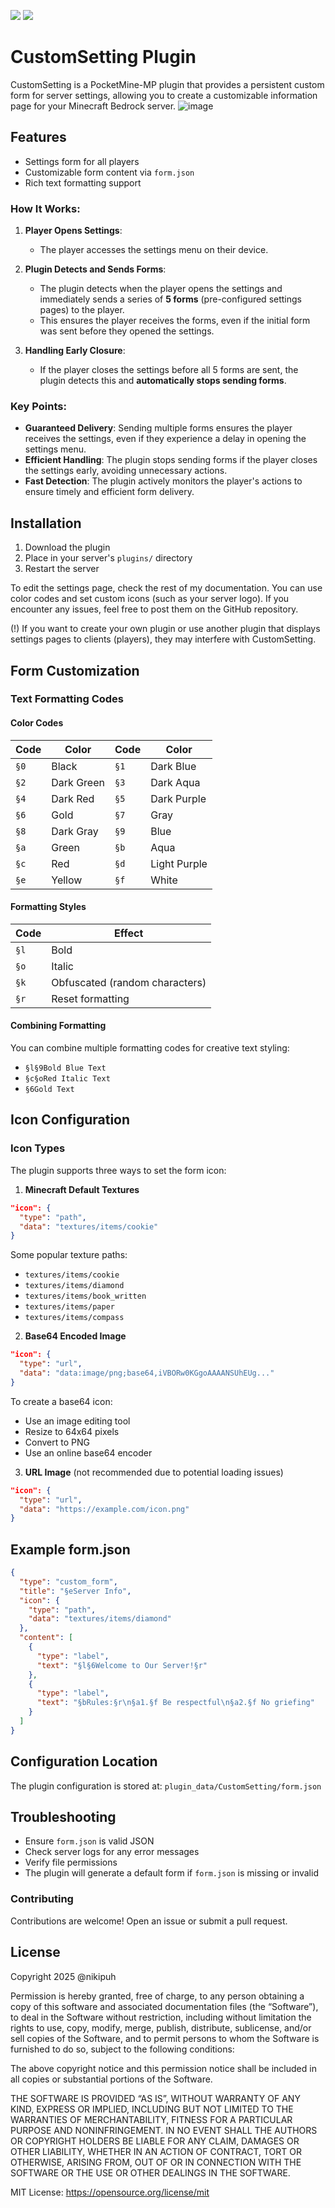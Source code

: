 [![](https://poggit.pmmp.io/shield.state/CustomSetting)](https://poggit.pmmp.io/p/CustomSetting)
[![](https://poggit.pmmp.io/shield.api/CustomSetting)](https://poggit.pmmp.io/p/CustomSetting)

# CustomSetting Plugin
CustomSetting is a PocketMine-MP plugin that provides a persistent custom form for server settings, allowing you to create a customizable information page for your Minecraft Bedrock server.
![image](https://i.imgur.com/cEkzx5h.png)

## Features
- Settings form for all players
- Customizable form content via `form.json`
- Rich text formatting support

### How It Works:
1. **Player Opens Settings**:
   - The player accesses the settings menu on their device.

2. **Plugin Detects and Sends Forms**:
   - The plugin detects when the player opens the settings and immediately sends a series of **5 forms** (pre-configured settings pages) to the player.
   - This ensures the player receives the forms, even if the initial form was sent before they opened the settings.

3. **Handling Early Closure**:
   - If the player closes the settings before all 5 forms are sent, the plugin detects this and **automatically stops sending forms**.

### Key Points:
- **Guaranteed Delivery**: Sending multiple forms ensures the player receives the settings, even if they experience a delay in opening the settings menu.
- **Efficient Handling**: The plugin stops sending forms if the player closes the settings early, avoiding unnecessary actions.
- **Fast Detection**: The plugin actively monitors the player's actions to ensure timely and efficient form delivery.

## Installation
1. Download the plugin
2. Place in your server's `plugins/` directory
3. Restart the server

To edit the settings page, check the rest of my documentation. You can use color codes and set custom icons (such as your server logo).
If you encounter any issues, feel free to post them on the GitHub repository.

(!) If you want to create your own plugin or use another plugin that displays settings pages to clients (players), they may interfere with CustomSetting.

## Form Customization

### Text Formatting Codes

#### Color Codes
| Code | Color | Code | Color |
|------|-------|------|-------|
| `§0` | Black | `§1` | Dark Blue |
| `§2` | Dark Green | `§3` | Dark Aqua |
| `§4` | Dark Red | `§5` | Dark Purple |
| `§6` | Gold | `§7` | Gray |
| `§8` | Dark Gray | `§9` | Blue |
| `§a` | Green | `§b` | Aqua |
| `§c` | Red | `§d` | Light Purple |
| `§e` | Yellow | `§f` | White |

#### Formatting Styles
| Code | Effect | 
|------|--------|
| `§l` | Bold |
| `§o` | Italic |
| `§k` | Obfuscated (random characters) |
| `§r` | Reset formatting |

#### Combining Formatting
You can combine multiple formatting codes for creative text styling:
- `§l§9Bold Blue Text`
- `§c§oRed Italic Text`
- `§6Gold Text`

## Icon Configuration

### Icon Types
The plugin supports three ways to set the form icon:

1. **Minecraft Default Textures**
```json
"icon": {
  "type": "path",
  "data": "textures/items/cookie"
}
```
Some popular texture paths:
- `textures/items/cookie`
- `textures/items/diamond`
- `textures/items/book_written`
- `textures/items/paper`
- `textures/items/compass`

2. **Base64 Encoded Image**
```json
"icon": {
  "type": "url",
  "data": "data:image/png;base64,iVBORw0KGgoAAAANSUhEUg..."
}
```
To create a base64 icon:
- Use an image editing tool
- Resize to 64x64 pixels
- Convert to PNG
- Use an online base64 encoder

3. **URL Image** (not recommended due to potential loading issues)
```json
"icon": {
  "type": "url",
  "data": "https://example.com/icon.png"
}
```

## Example form.json
```json
{
  "type": "custom_form",
  "title": "§eServer Info",
  "icon": {
    "type": "path",
    "data": "textures/items/diamond"
  },
  "content": [
    {
      "type": "label",
      "text": "§l§6Welcome to Our Server!§r"
    },
    {
      "type": "label",
      "text": "§bRules:§r\n§a1.§f Be respectful\n§a2.§f No griefing"
    }
  ]
}
```

## Configuration Location
The plugin configuration is stored at:
`plugin_data/CustomSetting/form.json`

## Troubleshooting
- Ensure `form.json` is valid JSON
- Check server logs for any error messages
- Verify file permissions
- The plugin will generate a default form if `form.json` is missing or invalid

### Contributing
Contributions are welcome! Open an issue or submit a pull request.

## License
Copyright 2025 @nikipuh

Permission is hereby granted, free of charge, to any person obtaining a copy of this software and associated documentation files (the “Software”), to deal in the Software without restriction, including without limitation the rights to use, copy, modify, merge, publish, distribute, sublicense, and/or sell copies of the Software, and to permit persons to whom the Software is furnished to do so, subject to the following conditions:

The above copyright notice and this permission notice shall be included in all copies or substantial portions of the Software.

THE SOFTWARE IS PROVIDED “AS IS”, WITHOUT WARRANTY OF ANY KIND, EXPRESS OR IMPLIED, INCLUDING BUT NOT LIMITED TO THE WARRANTIES OF MERCHANTABILITY, FITNESS FOR A PARTICULAR PURPOSE AND NONINFRINGEMENT. IN NO EVENT SHALL THE AUTHORS OR COPYRIGHT HOLDERS BE LIABLE FOR ANY CLAIM, DAMAGES OR OTHER LIABILITY, WHETHER IN AN ACTION OF CONTRACT, TORT OR OTHERWISE, ARISING FROM, OUT OF OR IN CONNECTION WITH THE SOFTWARE OR THE USE OR OTHER DEALINGS IN THE SOFTWARE.

MIT License: https://opensource.org/license/mit

